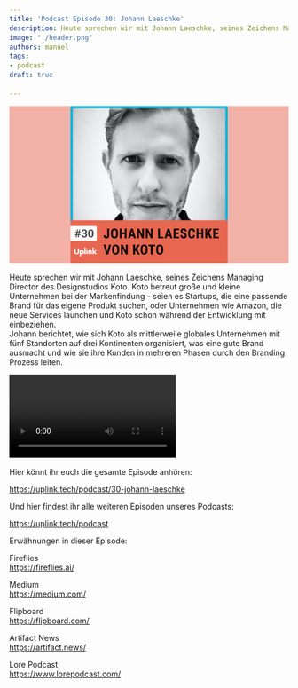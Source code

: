 ```yaml
---
title: 'Podcast Episode 30: Johann Laeschke'
description: Heute sprechen wir mit Johann Laeschke, seines Zeichens Managing Director des Designstudios Koto. Koto betreut große und kleine Unternehmen bei...
image: "./header.png"
authors: manuel
tags:
- podcast
draft: true

---
```


![](header.png)

Heute sprechen wir mit Johann Laeschke, seines Zeichens Managing Director des Designstudios Koto. Koto betreut große und kleine Unternehmen bei der Markenfindung - seien es Startups, die eine passende Brand für das eigene Produkt suchen, oder Unternehmen wie Amazon, die neue Services launchen und Koto schon während der Entwicklung mit einbeziehen.<br />
Johann berichtet, wie sich Koto als mittlerweile globales Unternehmen mit fünf Standorten auf drei Kontinenten organisiert, was eine gute Brand ausmacht und wie sie ihre Kunden in mehreren Phasen durch den Branding Prozess leiten.

<!--truncate-->

<video controls="controls" src="https://uplink.tech/rails/active_storage/blobs/redirect/eyJfcmFpbHMiOnsibWVzc2FnZSI6IkJBaHBBdkoxIiwiZXhwIjpudWxsLCJwdXIiOiJibG9iX2lkIn19--336c8f5bfd4a9fa128db486dc5d890555d0ce0b9/manuel-meurer-johann-laeschke_full_length%20sep%207,%20%20(1).mp4"></video>

Hier könnt ihr euch die gesamte Episode anhören:

<emb>https://uplink.tech/podcast/30-johann-laeschke</emb>

Und hier findest ihr alle weiteren Episoden unseres Podcasts:

<emb>https://uplink.tech/podcast</emb>

Erwähnungen in dieser Episode:

Fireflies<br />
https://fireflies.ai/

Medium<br />
https://medium.com/

Flipboard<br />
https://flipboard.com/

Artifact News<br />
https://artifact.news/

Lore Podcast<br />
https://www.lorepodcast.com/